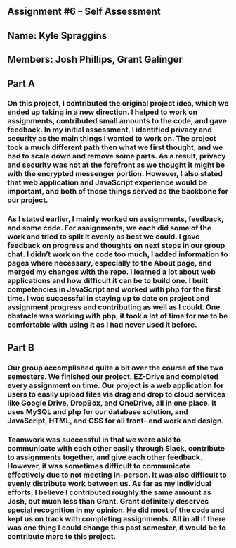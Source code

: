 ## Assignment #6 – Self Assessment 
## Name: Kyle Spraggins
## Members: Josh Phillips, Grant Galinger 

## Part A
### On this project, I contributed the original project idea, which we ended up taking in a new direction. I helped to work on assignments, contributed small amounts to the code, and gave feedback. In my initial assessment, I identified privacy and security as the main things I wanted to work on. The project took a much different path then what we first thought, and we had to scale down and remove some parts. As a result, privacy and security was not at the forefront as we thought it might be with the encrypted messenger portion. However, I also stated that web application and JavaScript experience would be important, and both of those things served as the backbone for our project.

### As I stated earlier, I mainly worked on assignments, feedback, and some code. For assignments, we each did some of the work and tried to split it evenly as best we could. I gave feedback on progress and thoughts on next steps in our group chat. I didn’t work on the code too much, I added information to pages where necessary, especially to the About page, and merged my changes with the repo. I learned a lot about web applications and how difficult it can be to build one. I built competencies in JavaScript and worked with php for the first time. I was successful in staying up to date on project and assignment progress and contributing as well as I could. One obstacle was working with php, it took a lot of time for me to be comfortable with using it as I had never used it before.

## Part B
### Our group accomplished quite a bit over the course of the two semesters. We finished our project, EZ-Drive and completed every assignment on time. Our project is a web application for users to easily upload files via drag and drop to cloud services like Google Drive, DropBox, and OneDrive, all in one place. It uses MySQL and php for our database solution, and JavaScript, HTML, and CSS for all front- end work and design.

### Teamwork was successful in that we were able to communicate with each other easily through Slack, contribute to assignments together, and give each other feedback. However, it was sometimes difficult to communicate effectively due to not meeting in-person. It was also difficult to evenly distribute work between us. As far as my individual efforts, I believe I contributed roughly the same amount as Josh, but much less than Grant. Grant definitely deserves special recognition in my opinion. He did most of the code and kept us on track with completing assignments. All in all if there was one thing I could change this past semester, it would be to contribute more to this project.
